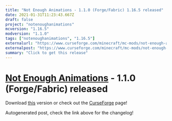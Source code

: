 ```yaml
---
title: "Not Enough Animations - 1.1.0 (Forge/Fabric) 1.16.5 released"
date: 2021-01-31T11:23:43.667Z
draft: false
project: "notenoughanimations"
mcversion: "1.16.5"
modversion: "1.1.0"
tags: ["notenoughanimations", "1.16.5"]
externalurl: "https://www.curseforge.com/minecraft/mc-mods/not-enough-animations/files/3187616"
externalpost: "https://www.curseforge.com/minecraft/mc-mods/not-enough-animations/files/3187616"
summary: "Click to get this release"
---
```

# [Not Enough Animations](/project/notenoughanimations) - 1.1.0 (Forge/Fabric) released
Download [this](https://www.curseforge.com/minecraft/mc-mods/not-enough-animations/files/3187616) version or check out the [CurseForge](https://www.curseforge.com/minecraft/mc-mods/not-enough-animations) page!

Autogenerated post, check the link above for the changelog!
